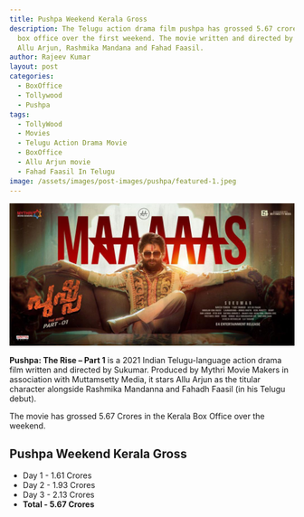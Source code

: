 ```yaml
---
title: Pushpa Weekend Kerala Gross
description: The Telugu action drama film pushpa has grossed 5.67 crores in the Kerala
  box office over the first weekend. The movie written and directed by Sukumar stars
  Allu Arjun, Rashmika Mandana and Fahad Faasil.
author: Rajeev Kumar
layout: post
categories:
  - BoxOffice
  - Tollywood
  - Pushpa
tags:
  - TollyWood
  - Movies
  - Telugu Action Drama Movie
  - BoxOffice
  - Allu Arjun movie
  - Fahad Faasil In Telugu
image: /assets/images/post-images/pushpa/featured-1.jpeg
---
```


![Pushpa the rise part 1 weekend collection](/assets/images/post-images/pushpa/featured-1.jpeg)

**Pushpa: The Rise – Part 1** is a 2021 Indian Telugu-language action drama film written and directed by Sukumar. Produced by Mythri Movie Makers in association with Muttamsetty Media, it stars Allu Arjun as the titular character alongside Rashmika Mandanna and Fahadh Faasil (in his Telugu debut).

The movie has grossed 5.67 Crores in the Kerala Box Office over the weekend.
## Pushpa Weekend Kerala Gross
- Day 1 - 1.61 Crores
- Day 2 - 1.93 Crores
- Day 3 - 2.13 Crores
- **Total - 5.67 Crores**
